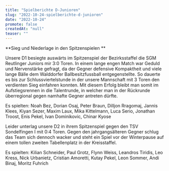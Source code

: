 ```yaml
---
title: "Spielberichte D-Junioren"
slug: "2022-10-24-spielberichte-d-junioren"
date: "2022-10-24"
promote: false
createdAt: "null"
teaser: ""
---
```

**Sieg und Niederlage in den Spitzenspielen **


Unsere D1 besiegte auswärts im Spitzenspiel der Bezirksstaffel die SGM Reutlinger Juniors mir 3:0 Toren. In einem lange engen Match war Geduld und Nervenstärke gefragt, da der Gegner defensive Kompaktheit und viele lange Bälle dem Walddorfer Ballbesitzfussball entgegenstellte. So dauerte es bis zur Schlussviertelstunde in der unsere Mannschaft mit 3 Toren den verdienten Sieg einfahren konnten. Mit diesem Erfolg bleibt man somit im Aufstiegsrennen in die Talentrunde, in welcher man in der Rückrunde überregional gegen namhafte Gegner antreten dürfte.


Es spielten: Noah Bez, Dorian Osaj, Peter Braun, Dilljon Rragomaj, Jannis Klees, Kiyan Sezer, Maxim Laux, Mika Kittelmann, Luca Serio, Jonathan Troost, Enis Pekel, Ivan Dominikovic, Chinar Kyose


Leider unterlag unsere D2 in ihrem Spitzenspiel gegen den TSV Sondelfingen I mit 0:4 Toren. Gegen den jahrgangsälteren Gegner schlug das Team sich dennoch wacker und steht ein Spiel vor der Winterpause auf einem tollen zweiten Tabellenplatz in der Kreisstaffel.


Es spielten: Kilian Schneider, Paul Grotz, Flynn Weiss, Leandros Tiridis, Leo Kress, Nick Urbanietz, Cristian Amoretti, Kutay Pekel, Leon Sommer, Andi Binaj, Moritz Fuhrich
